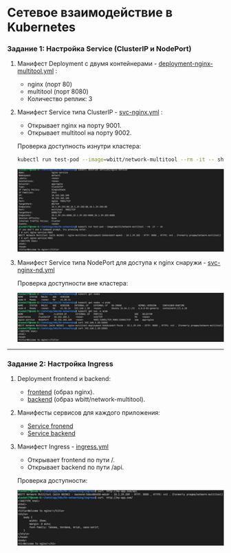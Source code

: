 # Сетевое взаимодействие в Kubernetes

### Задание 1: Настройка Service (ClusterIP и NodePort)

1. Манифест Deployment с двумя контейнерами - [deployment-nginx-multitool.yml](https://github.com/alex-bel31/k8s/blob/main/04-networking/services/deployment-nginx-multitool.yml) :
    - nginx (порт 80)
    - multitool (порт 8080)
    - Количество реплик: 3
2. Манифест Service типа ClusterIP - [svc-nginx.yml](https://github.com/alex-bel31/k8s/blob/main/04-networking/services/svc-nginx.yml) :
    - Открывает nginx на порту 9001.
    - Открывает multitool на порту 9002.

    Проверка доступность изнутри кластера:

    ```bash
    kubectl run test-pod --image=wbitt/network-multitool --rm -it -- sh
    ``` 
    <center>
    <img src="img/t1-curl.JPG">
    </center>

3. Манифест Service типа NodePort для доступа к nginx снаружи - [svc-nginx-nd.yml](https://github.com/alex-bel31/k8s/blob/main/04-networking/services/svc-nginx-nd.yml)

    Проверка доступности вне кластера:

    <center>
    <img src="img/t1-curl-nd.JPG">
    </center>
---

### Задание 2: Настройка Ingress


1. Deployment frontend и backend:
    - [frontend](https://github.com/alex-bel31/k8s/blob/main/04-networking/ingress/deployment-frontend.yml) (образ nginx).
    - [backend](https://github.com/alex-bel31/k8s/blob/main/04-networking/ingress/deployment-backend.yml) (образ wbitt/network-multitool).

2. Манифесты сервисов для каждого приложения:
    - [Service fronend](https://github.com/alex-bel31/k8s/blob/main/04-networking/ingress/service-frontend.yml)
    - [Service backend](https://github.com/alex-bel31/k8s/blob/main/04-networking/ingress/service-backend.yml)

3. Манифест Ingress - [ingress.yml](https://github.com/alex-bel31/k8s/blob/main/04-networking/ingress/ingress.yml)
    - Открывает frontend по пути /.
    - Открывает backend по пути /api.

    Проверка доступности:

    <center>
    <img src="img/t2-ingress-curl.JPG">
    </center>
